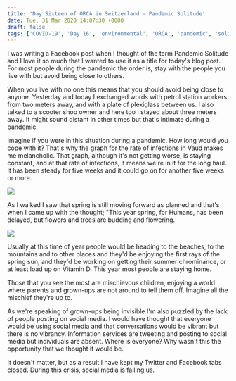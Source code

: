 ```yaml
---
title: 'Day Sixteen of ORCA in Switzerland – Pandemic Solitude'
date: Tue, 31 Mar 2020 14:07:30 +0000
draft: false
tags: ['COVID-19', 'Day 16', 'environmental', 'ORCA', 'pandemic', 'solitude', 'spring']
---
```


I was writing a Facebook post when I thought of the term Pandemic Solitude and I love it so much that I wanted to use it as a title for today's blog post. For most people during the pandemic the order is, stay with the people you live with but avoid being close to others.

When you live with no one this means that you should avoid being close to anyone. Yesterday and today I exchanged words with petrol station workers from two meters away, and with a plate of plexiglass between us. I also talked to a scooter shop owner and here too I stayed about three meters away. It might sound distant in other times but that's intimate during a pandemic.

Imagine if you were in this situation during a pandemic. How long would you cope with it? That's why the graph for the rate of infections in Vaud makes me melancholic. That graph, although it's not getting worse, is staying constant, and at that rate of infections, it means we're in it for the long haul. It has been steady for five weeks and it could go on for another five weeks or more.

![](https://www.main-vision.com/richard/blog/wp-content/uploads/2020/03/img_9535-768x1024.jpg)

As I walked I saw that spring is still moving forward as planned and that's when I came up with the thought; "This year spring, for Humans, has been delayed, but flowers and trees are budding and flowering.

![](https://www.main-vision.com/richard/blog/wp-content/uploads/2020/03/img_9530-1024x768.jpg)

Usually at this time of year people would be heading to the beaches, to the mountains and to other places and they'd be enjoying the first rays of the spring sun, and they'd be working on getting their summer chrominance, or at least load up on Vitamin D. This year most people are staying home.

Those that you see the most are mischievous children, enjoying a world where parents and grown-ups are not around to tell them off. Imagine all the mischief they're up to.

As we're speaking of grown-ups being invisible I'm also puzzled by the lack of people posting on social media. I would have thought that everyone would be using social media and that conversations would be vibrant but there is no vibrancy. Information services are tweeting and posting to social media but individuals are absent. Where is everyone? Why wasn't this the opportunity that we thought it would be.

It doesn't matter, but as a result I have kept my Twitter and Facebook tabs closed. During this crisis, social media is failing us.